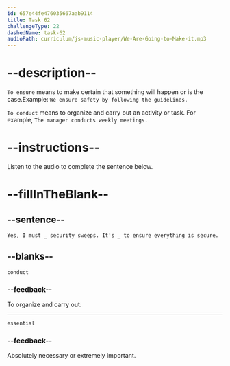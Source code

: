 ```yaml
---
id: 657e44fe476035667aab9114
title: Task 62
challengeType: 22
dashedName: task-62
audioPath: curriculum/js-music-player/We-Are-Going-to-Make-it.mp3
---
```


<!-- (audio) Sophie: I see. Anything else on your checklist?

Jake: Yes, I must conduct security sweeps. It's essential to ensure everything is secure. -->

# --description--

`To ensure` means to make certain that something will happen or is the case.Example: `We ensure safety by following the guidelines.`

`To conduct` means to organize and carry out an activity or task. For example, `The manager conducts weekly meetings.`

# --instructions--

Listen to the audio to complete the sentence below.

# --fillInTheBlank--

## --sentence--

`Yes, I must _ security sweeps. It's _ to ensure everything is secure.`

## --blanks--

`conduct`

### --feedback--

To organize and carry out.

---

`essential`

### --feedback--

Absolutely necessary or extremely important.

